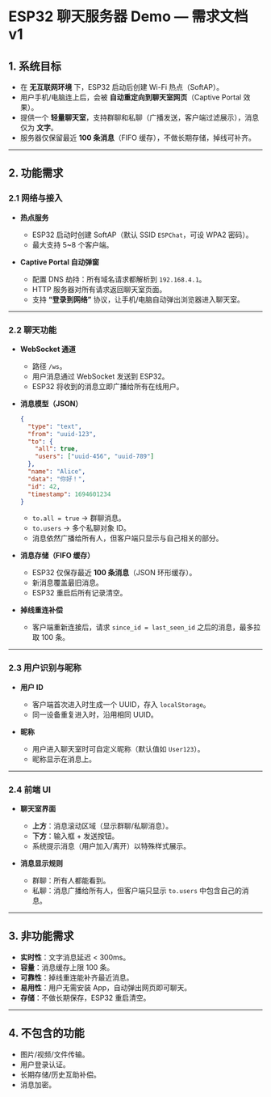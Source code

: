 # ESP32 聊天服务器 Demo — 需求文档 v1

## 1. 系统目标

* 在 **无互联网环境** 下，ESP32 启动后创建 Wi-Fi 热点（SoftAP）。
* 用户手机/电脑连上后，会被 **自动重定向到聊天室网页**（Captive Portal 效果）。
* 提供一个 **轻量聊天室**，支持群聊和私聊（广播发送，客户端过滤展示），消息仅为 **文字**。
* 服务器仅保留最近 **100 条消息**（FIFO 缓存），不做长期存储，掉线可补齐。

---

## 2. 功能需求

### 2.1 网络与接入

* **热点服务**

  * ESP32 启动时创建 SoftAP（默认 SSID `ESPChat`，可设 WPA2 密码）。
  * 最大支持 5\~8 个客户端。

* **Captive Portal 自动弹窗**

  * 配置 DNS 劫持：所有域名请求都解析到 `192.168.4.1`。
  * HTTP 服务器对所有请求返回聊天室页面。
  * 支持 **“登录到网络”** 协议，让手机/电脑自动弹出浏览器进入聊天室。

---

### 2.2 聊天功能

* **WebSocket 通道**

  * 路径 `/ws`。
  * 用户消息通过 WebSocket 发送到 ESP32。
  * ESP32 将收到的消息立即广播给所有在线用户。

* **消息模型（JSON）**

  ```json
  {
    "type": "text",
    "from": "uuid-123",
    "to": {
      "all": true,
      "users": ["uuid-456", "uuid-789"]
    },
    "name": "Alice",
    "data": "你好！",
    "id": 42,
    "timestamp": 1694601234
  }
  ```

  * `to.all = true` → 群聊消息。
  * `to.users` → 多个私聊对象 ID。
  * 消息依然广播给所有人，但客户端只显示与自己相关的部分。

* **消息存储（FIFO 缓存）**

  * ESP32 仅保存最近 **100 条消息**（JSON 环形缓存）。
  * 新消息覆盖最旧消息。
  * ESP32 重启后所有记录清空。

* **掉线重连补偿**

  * 客户端重新连接后，请求 `since_id = last_seen_id` 之后的消息，最多拉取 100 条。

---

### 2.3 用户识别与昵称

* **用户 ID**

  * 客户端首次进入时生成一个 UUID，存入 `localStorage`。
  * 同一设备重复进入时，沿用相同 UUID。

* **昵称**

  * 用户进入聊天室时可自定义昵称（默认值如 `User123`）。
  * 昵称显示在消息上。

---

### 2.4 前端 UI

* **聊天室界面**

  * **上方**：消息滚动区域（显示群聊/私聊消息）。
  * **下方**：输入框 + 发送按钮。
  * 系统提示消息（用户加入/离开）以特殊样式展示。

* **消息显示规则**

  * 群聊：所有人都能看到。
  * 私聊：消息广播给所有人，但客户端只显示 `to.users` 中包含自己的消息。

---

## 3. 非功能需求

* **实时性**：文字消息延迟 < 300ms。
* **容量**：消息缓存上限 100 条。
* **可靠性**：掉线重连能补齐最近消息。
* **易用性**：用户无需安装 App，自动弹出网页即可聊天。
* **存储**：不做长期保存，ESP32 重启清空。

---

## 4. 不包含的功能

* 图片/视频/文件传输。
* 用户登录认证。
* 长期存储/历史互助补偿。
* 消息加密。